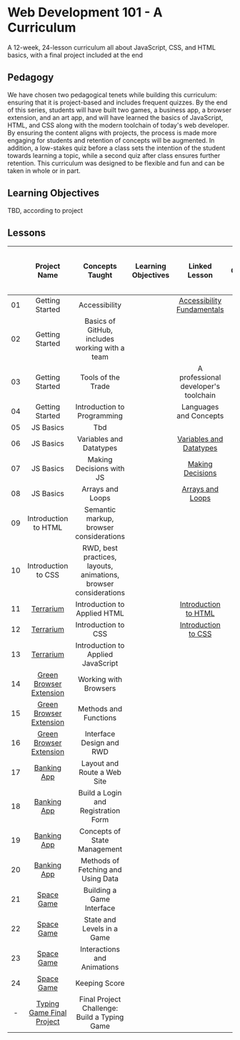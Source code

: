 # Web Development 101 - A Curriculum

A 12-week, 24-lesson curriculum all about JavaScript, CSS, and HTML basics, with a final project included at the end

## Pedagogy

We have chosen two pedagogical tenets while building this curriculum: ensuring that it is project-based and includes frequent quizzes. By the end of this series, students will have built two games, a business app, a browser extension, and an art app, and will have learned the basics of JavaScript, HTML, and CSS along with the modern toolchain of today's web developer. By ensuring the content aligns with projects, the process is made more engaging for students and retention of concepts will be augmented. In addition, a low-stakes quiz before a class sets the intention of the student towards learning a topic, while a second quiz after class ensures further retention. This curriculum was designed to be flexible and fun and can be taken in whole or in part.

## Learning Objectives

TBD, according to project

## Lessons

|       |                                Project Name                                |                         Concepts Taught                          | Learning Objectives |                                      Linked Lesson                                       | Quizzes | Slides | Video |   Author    | Date for completion of Lesson text and Quizzes |
| :---: | :------------------------------------------------------------------------: | :--------------------------------------------------------------: | ------------------- | :--------------------------------------------------------------------------------------: | :-----: | :----: | :---: | :---------: | ---------------------------------------------- |
|  01   |                              Getting Started                               |                          Accessibility                           |                     | [Accessibility Fundamentals](../../../getting-started-lessons/tree/master/accessibility) |         |        |       | Christopher | Mid Oct                                        |
|  02   |                              Getting Started                               |          Basics of GitHub, includes working with a team          |                     |                                                                                          |         |        |       |    Floor    | end Sept                                       |
|  03   |                              Getting Started                               |                        Tools of the Trade                        |                     |                           A professional developer's toolchain                           |         |        |       | Christopher | Mid Oct                                        |
|  04   |                              Getting Started                               |                   Introduction to Programming                    |                     |                                  Languages and Concepts                                  |         |        |       |   Jasmine   |                                                |
|  05   |                                 JS Basics                                  |                               Tbd                                |                     |                                                                                          |         |        |       |             |                                                |
|  06   |                                 JS Basics                                  |                     Variables and Datatypes                      |                     |   [Variables and Datatypes](../../../js-basics/tree/js-basics/1_variables_datatypes/)    |         |        |       |   Jasmine   |                                                |
|  07   |                                 JS Basics                                  |                     Making Decisions with JS                     |                     |            [Making Decisions](../../../js-basics/tree/js-basics/2_decisions/)            |         |        |       |   Jasmine   |                                                |
|  08   |                                 JS Basics                                  |                         Arrays and Loops                         |                     |          [Arrays and Loops](../../../js-basics/tree/js-basics/3_arrays_loops/)           |         |        |       |   Jasmine   |                                                |
|  09   |                            Introduction to HTML                            |             Semantic markup, browser considerations              |                     |                                                                                          |         |        |       |             |                                                |
|  10   |                            Introduction to CSS                             | RWD, best practices, layouts, animations, browser considerations |                     |                                                                                          |         |        |       |             |                                                |
|  11   |        [Terrarium](../../../terrarium-project/tree/master/solution)        |                   Introduction to Applied HTML                   |                     |       [Introduction to HTML](../../../terrarium-project/tree/master/intro-to-html)       |    ✅    |        |       |     Jen     | end Sept                                       |
|  12   |        [Terrarium](../../../terrarium-project/tree/master/solution)        |                       Introduction to CSS                        |                     |        [Introduction to CSS](../../../terrarium-project/tree/master/intro-to-css)        |    ✅    |        |       |     Jen     | end Sept                                       |
|  13   |        [Terrarium](../../../terrarium-project/tree/master/solution)        |                Introduction to Applied JavaScript                |                     |                                                                                          |         |        |       |     Jen     | end Sept                                       |
|  14   | [Green Browser Extension](../../../browser-extension/tree/master/solution) |                      Working with Browsers                       |                     |                                                                                          |         |        |       |     Jen     | end Sept                                       |
|  15   | [Green Browser Extension](../../../browser-extension/tree/master/solution) |                      Methods and Functions                       |                     |                                                                                          |         |        |       |     Jen     | end Sept                                       |
|  16   | [Green Browser Extension](../../../browser-extension/tree/master/solution) |                     Interface Design and RWD                     |                     |                                                                                          |         |        |       |     Jen     | end Sept                                       |
|  17   |         [Banking App](../../../bank-project/tree/master/solution)          |                   Layout and Route a Web Site                    |                     |                                                                                          |         |        |       |    Yohan    |                                                |
|  18   |         [Banking App](../../../bank-project/tree/master/solution)          |               Build a Login and Registration Form                |                     |                                                                                          |         |        |       |    Yohan    |                                                |
|  19   |         [Banking App](../../../bank-project/tree/master/solution)          |                   Concepts of State Management                   |                     |                                                                                          |         |        |       |    Yohan    |                                                |
|  20   |         [Banking App](../../../bank-project/tree/master/solution)          |                Methods of Fetching and Using Data                |                     |                                                                                          |         |        |       |    Yohan    |                                                |
|  21   |           [Space Game](../../../space-game/tree/master/solution)           |                    Building a Game Interface                     |                     |                                                                                          |         |        |       |    Chris    |                                                |
|  22   |           [Space Game](../../../space-game/tree/master/solution)           |                    State and Levels in a Game                    |                     |                                                                                          |         |        |       |    Chris    |                                                |
|  23   |           [Space Game](../../../space-game/tree/master/solution)           |                   Interactions and Animations                    |                     |                                                                                          |         |        |       |    Chris    |                                                |
|  24   |           [Space Game](../../../space-game/tree/master/solution)           |                          Keeping Score                           |                     |                                                                                          |         |        |       |    Chris    |                                                |
|   -   |  [Typing Game Final Project](../../../typing-game/blob/master/index.html)  |           Final Project Challenge: Build a Typing Game           |                     |                                                                                          |         |        |       | Christopher | Mid Oct                                        |